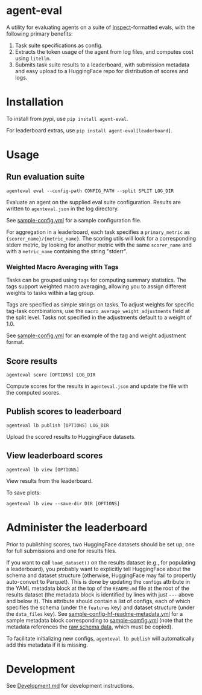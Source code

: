 # agent-eval

A utility for evaluating agents on a suite of [Inspect](https://github.com/UKGovernmentBEIS/inspect_ai)-formatted evals, with the following primary benefits:
1. Task suite specifications as config.
2. Extracts the token usage of the agent from log files, and computes cost using `litellm`.
3. Submits task suite results to a leaderboard, with submission metadata and easy upload to a HuggingFace repo for distribution of scores and logs.

# Installation

To install from pypi, use `pip install agent-eval`.

For leaderboard extras, use `pip install agent-eval[leaderboard]`.

# Usage

## Run evaluation suite
```shell
agenteval eval --config-path CONFIG_PATH --split SPLIT LOG_DIR
```
Evaluate an agent on the supplied eval suite configuration. Results are written to `agenteval.json` in the log directory. 

See [sample-config.yml](sample-config.yml) for a sample configuration file. 

For aggregation in a leaderboard, each task specifies a `primary_metric` as `{scorer_name}/{metric_name}`. 
The scoring utils will look for a corresponding stderr metric, 
by looking for another metric with the same `scorer_name` and with a `metric_name` containing the string "stderr".

### Weighted Macro Averaging with Tags

Tasks can be grouped using `tags` for computing summary statistics. The tags support weighted macro averaging, allowing you to assign different weights to tasks within a tag group.

Tags are specified as simple strings on tasks. To adjust weights for specific tag-task combinations, use the `macro_average_weight_adjustments` field at the split level. Tasks not specified in the adjustments default to a weight of 1.0.

See [sample-config.yml](sample-config.yml) for an example of the tag and weight adjustment format.

## Score results 
```shell
agenteval score [OPTIONS] LOG_DIR
```
Compute scores for the results in `agenteval.json` and update the file with the computed scores.

## Publish scores to leaderboard
```shell
agenteval lb publish [OPTIONS] LOG_DIR
```
Upload the scored results to HuggingFace datasets.

## View leaderboard scores
```shell
agenteval lb view [OPTIONS]
```
View results from the leaderboard.

To save plots:
```shell
agenteval lb view --save-dir DIR [OPTIONS]
```

# Administer the leaderboard
Prior to publishing scores, two HuggingFace datasets should be set up, one for full submissions and one for results files.

If you want to call `load_dataset()` on the results dataset (e.g., for populating a leaderboard), you probably want to explicitly tell HuggingFace about the schema and dataset structure (otherwise, HuggingFace may fail to propertly auto-convert to Parquet).
This is done by updating the `configs` attribute in the YAML metadata block at the top of the `README.md` file at the root of the results dataset (the metadata block is identified by lines with just `---` above and below it).
This attribute should contain a list of configs, each of which specifies the schema (under the `features` key) and dataset structure (under the `data_files` key).
See [sample-config-hf-readme-metadata.yml](sample-config-hf-readme-metadata.yml) for a sample metadata block corresponding to [sample-comfig.yml](sample-config.yml) (note that the metadata references the [raw schema data](src/agenteval/leaderboard/dataset_features.yml), which must be copied).

To facilitate initializing new configs, `agenteval lb publish` will automatically add this metadata if it is missing.

# Development

See [Development.md](Development.md) for development instructions.
